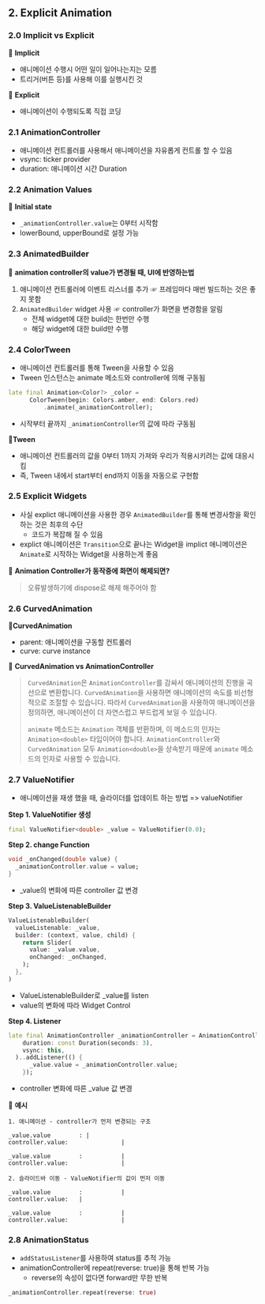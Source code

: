 ## 2. Explicit Animation

### 2.0 Implicit vs Explicit

📍 **Implicit**

- 애니메이션 수행시 어떤 일이 일어나는지는 모름
- 트리거(버튼 등)를 사용해 이를 실행시킨 것

📍 **Explicit**

- 애니메이션이 수행되도록 직접 코딩

### 2.1 AnimationController 

- 애니메이션 컨트롤러를 사용해서 애니메이션을 자유롭게 컨트롤 할 수 있음
- vsync: ticker provider
- duration: 애니메이션 시간 Duration

### 2.2 Animation Values

📍 **Initial state**

- `_animationController.value`는 0부터 시작함
- lowerBound, upperBound로 설정 가능

### 2.3 AnimatedBuilder

📌 **animation controller의 value가 변경될 때, UI에 반영하는법**

1. 애니메이션 컨트롤러에 이벤트 리스너를 추가 ☞ 프레임마다 매번 빌드하는 것은 좋지 못함
2. `AnimatedBuilder` widget 사용 ☞ controller가 화면을 변경함을 알림
   - 전체 widget에 대한 build는 한번만 수행
   - 해당 widget에 대한 build만 수행

### 2.4 ColorTween 

- 애니메이션 컨트롤러를 통해 Tween을 사용할 수 있음
- Tween 인스턴스는 animate 메소드와 controller에 의해 구동됨

```dart
late final Animation<Color?> _color =
      ColorTween(begin: Colors.amber, end: Colors.red)
          .animate(_animationController);
```

- 시작부터 끝까지 `_animationController`의 값에 따라 구동됨

📍**Tween**

- 애니메이션 컨트롤러의 값을 0부터 1까지 가져와 우리가 적용시키려는 값에 대응시킴
- 즉, Tween 내에서 start부터 end까지 이동을 자동으로 구현함

### 2.5 Explicit Widgets

- 사실 explict 애니메이션을 사용한 경우 `AnimatedBuilder`를 통해 변경사항을 확인하는 것은 최후의 수단
  - 코드가 복잡해 질 수 있음
- explict 애니메이션은 `Transition`으로 끝나는 Widget을 implict 애니메이션은 `Animate`로 시작하는 Widget을 사용하는게 좋음

📌 **Animation Controller가 동작중에 화면이 해제되면?**

> 오류발생하기에 dispose로 해제 해주어야 함

### 2.6 CurvedAnimation

📍**CurvedAnimation**

- parent: 애니메이션을 구동할 컨트롤러
- curve: curve instance

 📌 **CurvedAnimation vs AnimationController**

> `CurvedAnimation`은 `AnimationController`를 감싸서 애니메이션의 진행을 곡선으로 변환합니다. `CurvedAnimation`을 사용하면 애니메이션의 속도를 비선형적으로 조절할 수 있습니다. 따라서 `CurvedAnimation`을 사용하여 애니메이션을 정의하면, 애니메이션이 더 자연스럽고 부드럽게 보일 수 있습니다.
>
> `animate` 메소드는 `Animation` 객체를 반환하며, 이 메소드의 인자는 `Animation<double>` 타입이어야 합니다. `AnimationController`와 `CurvedAnimation` 모두 `Animation<double>`을 상속받기 때문에 `animate` 메소드의 인자로 사용할 수 있습니다.

### 2.7 ValueNotifier

- 애니메이션을 재생 했을 때, 슬라이더를 업데이트 하는 방법 => valueNotifier

**Step 1. ValueNotifier 생성**

```dart
final ValueNotifier<double> _value = ValueNotifier(0.0);
```

**Step 2. change Function**

```dart
void _onChanged(double value) {
  _animationController.value = value;
}
```

- _value의 변화에 따른 controller 값 변경

**Step 3. ValueListenableBuilder**

```dart
ValueListenableBuilder(
  valueListenable: _value,
  builder: (context, value, child) {
    return Slider(
      value: _value.value,
      onChanged: _onChanged,
    );
  },
)
```

- ValueListenableBuilder로 _value를 listen
- value의 변화에 따라 Widget Control

**Step 4. Listener**

```dart
late final AnimationController _animationController = AnimationController(
    duration: const Duration(seconds: 3),
    vsync: this,
  )..addListener(() {
      _value.value = _animationController.value;
    });
```

- controller 변화에 따른 _value 값 변경

🌈 **예시**

```
1. 애니메이션 - controller가 먼저 변경되는 구조

_value.value		: |
controller.value:				|

_value.value		: 			|
controller.value:				|

2. 슬라이드바 이동 - ValueNotifier의 값이 먼저 이동

_value.value		: 			|
controller.value:	|

_value.value		: 			|
controller.value:				|
```

### 2.8 AnimationStatus

- `addStatusListener`를 사용하여 status를 추적 가능
- animationController에 repeat(reverse: true)을 통해 반복 가능
  - reverse의 속성이 없다면 forward만 무한 반복

```dart
_animationController.repeat(reverse: true)
```



















